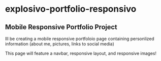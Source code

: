 # explosivo-portfolio-responsivo
## Mobile Responsive Portfolio Project

Ill be creating a mobile responsive portfoloio page containing personlized information (about me, pictures, links to social media)

This page will feature a navbar, responsive layout, and responsive images!

